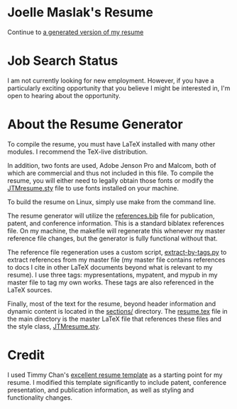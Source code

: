 # Joelle Maslak\'s Resume

Continue to [a generated version of my resume](resume.pdf)

# Job Search Status

I am not currently looking for new employment. However, if you have a
particularly exciting opportunity that you believe I might be interested
in, I'm open to hearing about the opportunity.

# About the Resume Generator

To compile the resume, you must have LaTeX installed with many other
modules. I recommend the TeX-live distribution.

In addition, two fonts are used, Adobe Jenson Pro and Malcom, both of
which are commercial and thus not included in this file.  To compile the
resume, you will either need to legally obtain those fonts or modify the
[JTMresume.sty](https://github.com/jmaslak/resume/blob/main/JTMresume.sty)
file to use fonts installed on your machine.

To build the resume on Linux, simply use make from the command line.

The resume generator will utilize the
[references.bib](https://github.com/jmaslak/resume/blob/main/references.bib) file for
publication, patent, and conference information. This is a standard
biblatex references file. On my machine, the makefile will regenerate this
whenever my master reference file changes, but the generator is fully
functional without that.

The reference file regeneration uses a custom script, [extract-by-tags.py](https://github.com/jmaslak/resume/blob/main/extract-by-tags.py) to
extract references from my master file (my master file contains
references to docs I cite in other LaTeX documents beyond what is
relevant to my resume). I use three tags: mypresentations, mypatent, and
mypub in my master file to tag my own works.  These tags are also
referenced in the LaTeX sources.

Finally, most of the text for the resume, beyond header information and
dynamic content is located in the
[sections/](https://github.com/jmaslak/resume/tree/main/sections) directory.
The [resume.tex](https://github.com/jmaslak/resume/blob/main/resume.tex) file
in the main directory is the master LaTeX file that
references these files and the style class,
[JTMresume.sty](https://github.com/jmaslak/resume/blob/main/JTMresume.sty).

# Credit

I used Timmy Chan's
[excellent resume template](https://www.overleaf.com/latex/templates/data-science-tech-resume-template/zcdmpfxrzjhv)
as a starting point for my resume. I modified this template
significantly to include patent, conference presentation, and publication
information, as well as styling and functionality changes.

